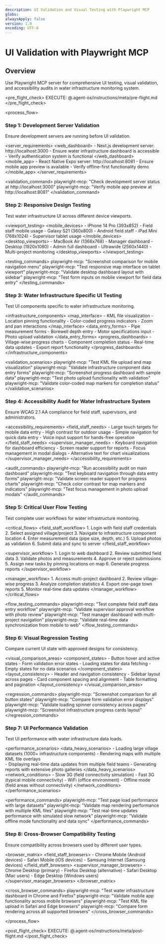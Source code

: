 ```yaml
---
description: UI Validation and Visual Testing with Playwright MCP
globs:
alwaysApply: false
version: 1.0
encoding: UTF-8
---
```


# UI Validation with Playwright MCP

## Overview

Use Playwright MCP server for comprehensive UI testing, visual validation, and accessibility audits in water infrastructure monitoring system.

<pre_flight_check>
  EXECUTE: @.agent-os/instructions/meta/pre-flight.md
</pre_flight_check>

<process_flow>

<step number="1" name="development_server_validation">

### Step 1: Development Server Validation

Ensure development servers are running before UI validation.

<server_requirements>
  <web_dashboard>
    - Next.js development server: http://localhost:3000
    - Ensure water infrastructure dashboard is accessible
    - Verify authentication system is functional
  </web_dashboard>
  <mobile_app>
    - React Native Expo server: http://localhost:8081
    - Ensure mobile app preview is available
    - Verify offline-first functionality demo
  </mobile_app>
</server_requirements>

<validation_command>
  playwright-mcp: "Check development server status at http://localhost:3000"
  playwright-mcp: "Verify mobile app preview at http://localhost:8081"
</validation_command>

</step>

<step number="2" name="responsive_design_testing">

### Step 2: Responsive Design Testing

Test water infrastructure UI across different device viewports.

<viewport_testing>
  <mobile_devices>
    - iPhone 14 Pro (393x852) - Field staff mobile usage
    - Galaxy S21 (360x800) - Android field staff
    - iPad Mini (768x1024) - Supervisor tablet usage
  </mobile_devices>
  <desktop_viewports>
    - MacBook Air (1366x768) - Manager dashboard
    - Desktop (1920x1080) - Admin full dashboard
    - Ultrawide (2560x1440) - Multi-project monitoring
  </desktop_viewports>
</viewport_testing>

<testing_commands>
  playwright-mcp: "Screenshot comparison for mobile navigation menu"
  playwright-mcp: "Test responsive map interface on tablet viewport"
  playwright-mcp: "Validate desktop dashboard layout with sidebar"
  playwright-mcp: "Test form inputs on mobile viewport for field data entry"
</testing_commands>

</step>

<step number="3" name="water_infrastructure_ui_validation">

### Step 3: Water Infrastructure Specific UI Testing

Test UI components specific to water infrastructure monitoring.

<infrastructure_components>
  <map_interface>
    - KML file visualization
    - Location pinning functionality
    - Color-coded progress indicators
    - Zoom and pan interactions
  </map_interface>
  <data_entry_forms>
    - Pipe measurement forms
    - Borewell depth entry
    - Motor specifications input
    - Photo upload validation
  </data_entry_forms>
  <progress_dashboards>
    - Village-wise progress charts
    - Component completion status
    - Real-time data updates
    - Export report functionality
  </progress_dashboards>
</infrastructure_components>

<validation_scenarios>
  playwright-mcp: "Test KML file upload and map visualization"
  playwright-mcp: "Validate infrastructure component data entry forms"
  playwright-mcp: "Screenshot progress dashboard with sample data"
  playwright-mcp: "Test photo upload functionality with validation"
  playwright-mcp: "Validate color-coded map markers for completion status"
</validation_scenarios>

</step>

<step number="4" name="accessibility_audit">

### Step 4: Accessibility Audit for Water Infrastructure System

Ensure WCAG 2.1 AA compliance for field staff, supervisors, and administrators.

<accessibility_requirements>
  <field_staff_needs>
    - Large touch targets for mobile data entry
    - High contrast for outdoor usage
    - Simple navigation for quick data entry
    - Voice input support for hands-free operation
  </field_staff_needs>
  <supervisor_manager_needs>
    - Keyboard navigation for dashboard efficiency
    - Screen reader support for reports
    - Focus management in modal dialogs
    - Alternative text for chart visualizations
  </supervisor_manager_needs>
</accessibility_requirements>

<audit_commands>
  playwright-mcp: "Run accessibility audit on main dashboard"
  playwright-mcp: "Test keyboard navigation through data entry forms"
  playwright-mcp: "Validate screen reader support for progress charts"
  playwright-mcp: "Check color contrast for map markers and indicators"
  playwright-mcp: "Test focus management in photo upload modals"
</audit_commands>

</step>

<step number="5" name="user_flow_testing">

### Step 5: Critical User Flow Testing

Test complete user workflows for water infrastructure monitoring.

<critical_flows>
  <field_staff_workflow>
    1. Login with field staff credentials
    2. Select assigned village/project
    3. Navigate to infrastructure component location
    4. Enter measurement data (pipe size, depth, etc.)
    5. Upload photos as validation
    6. Submit data and sync to server
  </field_staff_workflow>
  
  <supervisor_workflow>
    1. Login to web dashboard
    2. Review submitted field data
    3. Validate photos and measurements
    4. Approve or reject submissions
    5. Assign new tasks by pinning locations on map
    6. Generate progress reports
  </supervisor_workflow>
  
  <manager_workflow>
    1. Access multi-project dashboard
    2. Review village-wise progress
    3. Analyze completion statistics
    4. Export one-page town reports
    5. Monitor real-time data updates
  </manager_workflow>
</critical_flows>

<flow_testing_commands>
  playwright-mcp: "Test complete field staff data entry workflow"
  playwright-mcp: "Validate supervisor approval workflow with photo review"
  playwright-mcp: "Test manager dashboard with multi-project navigation"
  playwright-mcp: "Validate real-time data synchronization from mobile to web"
</flow_testing_commands>

</step>

<step number="6" name="visual_regression_testing">

### Step 6: Visual Regression Testing

Compare current UI state with approved designs for consistency.

<visual_comparison_areas>
  <component_states>
    - Button hover and active states
    - Form validation error states
    - Loading states for data fetching
    - Empty states for no data scenarios
  </component_states>
  <layout_consistency>
    - Header and navigation consistency
    - Sidebar layout across pages
    - Card component spacing and alignment
    - Table formatting and pagination
  </layout_consistency>
</visual_comparison_areas>

<regression_commands>
  playwright-mcp: "Screenshot comparison for all button states"
  playwright-mcp: "Compare form validation error displays"
  playwright-mcp: "Validate loading spinner consistency across pages"
  playwright-mcp: "Screenshot infrastructure progress cards layout"
</regression_commands>

</step>

<step number="7" name="performance_validation">

### Step 7: UI Performance Validation

Test UI performance with water infrastructure data loads.

<performance_scenarios>
  <data_heavy_scenarios>
    - Loading large village datasets (1000+ infrastructure components)
    - Rendering maps with multiple KML file overlays  
    - Displaying real-time data updates from multiple field teams
    - Generating reports with extensive photo galleries
  </data_heavy_scenarios>
  <network_conditions>
    - Slow 3G (field connectivity simulation)
    - Fast 3G (typical mobile connectivity)
    - WiFi (office environment)
    - Offline mode (field areas without connectivity)
  </network_conditions>
</performance_scenarios>

<performance_commands>
  playwright-mcp: "Test page load performance with large datasets"
  playwright-mcp: "Validate map rendering performance with multiple KML files"
  playwright-mcp: "Test real-time updates performance with simulated slow network"
  playwright-mcp: "Validate offline mode functionality and data sync"
</performance_commands>

</step>

<step number="8" name="cross_browser_testing">

### Step 8: Cross-Browser Compatibility Testing

Ensure compatibility across browsers used by different user types.

<browser_matrix>
  <field_staff_browsers>
    - Chrome Mobile (Android devices)
    - Safari Mobile (iOS devices) 
    - Samsung Internet (Samsung devices)
  </field_staff_browsers>
  <supervisor_manager_browsers>
    - Chrome Desktop (primary)
    - Firefox Desktop (alternative)
    - Safari Desktop (Mac users)
    - Edge Desktop (Windows users)
  </supervisor_manager_browsers>
</browser_matrix>

<cross_browser_commands>
  playwright-mcp: "Test water infrastructure dashboard in Chrome and Firefox"
  playwright-mcp: "Validate mobile app functionality across mobile browsers"
  playwright-mcp: "Test KML file upload in Safari and Edge browsers"
  playwright-mcp: "Compare form rendering across all supported browsers"
</cross_browser_commands>

</step>

</process_flow>

<post_flight_check>
  EXECUTE: @.agent-os/instructions/meta/post-flight.md
</post_flight_check>